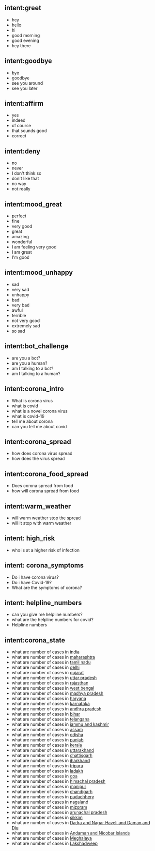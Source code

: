 ## intent:greet
- hey
- hello
- hi
- good morning
- good evening
- hey there

## intent:goodbye
- bye
- goodbye
- see you around
- see you later

## intent:affirm
- yes
- indeed
- of course
- that sounds good
- correct

## intent:deny
- no
- never
- I don't think so
- don't like that
- no way
- not really

## intent:mood_great
- perfect
- fine
- very good
- great
- amazing
- wonderful
- I am feeling very good
- I am great
- I'm good

## intent:mood_unhappy
- sad
- very sad
- unhappy
- bad
- very bad
- awful
- terrible
- not very good
- extremely sad
- so sad

## intent:bot_challenge
- are you a bot?
- are you a human?
- am I talking to a bot?
- am I talking to a human?


## intent:corona_intro
- What is corona virus
- what is covid
- what is a novel corona virus
- what is covid-19
- tell me about corona
- can you tell me about covid

## intent:corona_spread
- how does corona virus spread
- how does the virus spread

## intent:corona_food_spread
- Does corona spread from food
- how will corona spread from food

## intent:warm_weather
- will warm weather stop the spread
- will it stop with warm weather

## intent: high_risk
- who is at a higher risk of infection



## intent: corona_symptoms
- Do i have corona virus?
- Do i have Covid-19?
- What are the symptoms of corona?

## intent: helpline_numbers
- can you give me helpline numbers?
- what are the helpline numbers for covid?
- Helpline numbers



## intent:corona_state
- what are number of cases in [india](state)
- what are number of cases in [maharashtra](state)
- what are number of cases in [tamil nadu](state)
- what are number of cases in [delhi](state)
- what are number of cases in [gujarat](state)
- what are number of cases in [uttar pradesh](state)
- what are number of cases in [rajasthan](state)
- what are number of cases in [west bengal](state)
- what are number of cases in [madhya pradesh](state)
- what are number of cases in [haryana](state)
- what are number of cases in [karnataka](state)
- what are number of cases in [andhra pradesh](state)
- what are number of cases in [bihar](state)
- what are number of cases in [telangana](state)
- what are number of cases in [jammu and kashmir](state)
- what are number of cases in [assam](state)
- what are number of cases in [odisha](state)
- what are number of cases in [punjab](state)
- what are number of cases in [kerala](state)
- what are number of cases in [uttarakhand](state)
- what are number of cases in [chattisgarh](state)
- what are number of cases in [jharkhand](state)
- what are number of cases in [tripura](state)
- what are number of cases in [ladakh](state)
- what are number of cases in [goa](state)
- what are number of cases in [himachal pradesh](state)
- what are number of cases in [manipur](state)
- what are number of cases in [chandigarh](state)
- what are number of cases in [puduchhery](state)
- what are number of cases in [nagaland](state)
- what are number of cases in [mizoram](state)
- what are number of cases in [arunachal pradesh](state)
- what are number of cases in [sikkim](state)
- what are number of cases in [Dadra and Nagar Haveli and Daman and Diu](state)
- what are number of cases in [Andaman and Nicobar Islands](state)
- what are number of cases in [Meghalaya](state)
- what are number of cases in [Lakshadweep](state)












